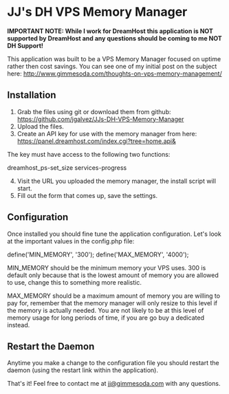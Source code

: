 JJ's DH VPS Memory Manager
=========================

**IMPORTANT NOTE: While I work for DreamHost this application is NOT supported by DreamHost and any questions should be coming to me NOT DH Support!**

This application was built to be a VPS Memory Manager focused on uptime rather then cost savings. You can see one of my initial post on the subject here: http://www.gimmesoda.com/thoughts-on-vps-memory-management/

Installation
-----------

1. Grab the files using git or download them from github: https://github.com/jgalvez/JJs-DH-VPS-Memory-Manager
2. Upload the files.
3. Create an API key for use with the memory manager from here: https://panel.dreamhost.com/index.cgi?tree=home.api&

The key must have access to the following two functions:

dreamhost_ps-set_size
services-progress

4. Visit the URL you uploaded the memory manager, the install script will start.
5. Fill out the form that comes up, save the settings.

Configuration
------------

Once installed you should fine tune the application configuration. Let's look at the important values in the config.php file:

define('MIN_MEMORY', '300');
define('MAX_MEMORY', '4000');

MIN_MEMORY should be the minimum memory your VPS uses. 300 is default only because that is the lowest amount of memory you are allowed to use, change this to something more realistic.

MAX_MEMORY should be a maximum amount of memory you are willing to pay for, remember that the memory manager will only resize to this level if the memory is actually needed. You are not likely to be at this level of memory usage for long periods of time, if you are go buy a dedicated instead.

Restart the Daemon
-----------------

Anytime you make a change to the configuration file you should restart the daemon (using the restart link within the application).

That's it! Feel free to contact me at jj@gimmesoda.com with any questions.
